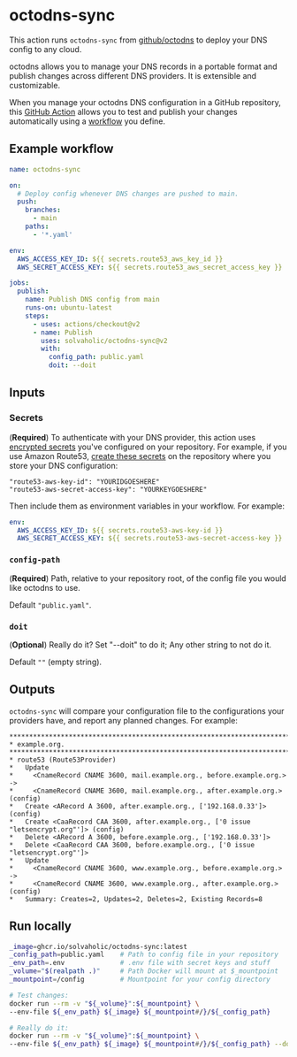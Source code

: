 # octodns-sync

This action runs `octodns-sync` from [github/octodns](https://github.com/github/octodns) to deploy your DNS config to any cloud.

octodns allows you to manage your DNS records in a portable format and publish changes across different DNS providers. It is extensible and customizable.

When you manage your octodns DNS configuration in a GitHub repository, this [GitHub Action](https://help.github.com/actions/getting-started-with-github-actions/about-github-actions) allows you to test and publish your changes automatically using a [workflow](https://help.github.com/actions/configuring-and-managing-workflows) you define.

## Example workflow

```yaml
name: octodns-sync

on:
  # Deploy config whenever DNS changes are pushed to main.
  push:
    branches:
      - main
    paths:
      - '*.yaml'

env:
  AWS_ACCESS_KEY_ID: ${{ secrets.route53_aws_key_id }}
  AWS_SECRET_ACCESS_KEY: ${{ secrets.route53_aws_secret_access_key }}

jobs:
  publish:
    name: Publish DNS config from main
    runs-on: ubuntu-latest
    steps:
      - uses: actions/checkout@v2
      - name: Publish
        uses: solvaholic/octodns-sync@v2
        with:
          config_path: public.yaml
          doit: --doit
```

## Inputs

### Secrets

(**Required**) To authenticate with your DNS provider, this action uses
[encrypted secrets](https://help.github.com/actions/configuring-and-managing-workflows/creating-and-storing-encrypted-secrets#about-encrypted-secrets)
you've configured on your repository. For example, if you use Amazon
Route53, [create these secrets](https://help.github.com/actions/configuring-and-managing-workflows/creating-and-storing-encrypted-secrets#creating-encrypted-secrets)
on the repository where you store your DNS configuration:

```text
"route53-aws-key-id": "YOURIDGOESHERE"
"route53-aws-secret-access-key": "YOURKEYGOESHERE"
```

Then include them as environment variables in your workflow. For example:

```yaml
env:
  AWS_ACCESS_KEY_ID: ${{ secrets.route53-aws-key-id }}
  AWS_SECRET_ACCESS_KEY: ${{ secrets.route53-aws-secret-access-key }}
```

### `config-path`

(**Required**) Path, relative to your repository root, of the config file you would like octodns to use.

Default `"public.yaml"`.

### `doit`

(**Optional**) Really do it? Set "--doit" to do it; Any other string to not do it.

Default `""` (empty string).

## Outputs

`octodns-sync` will compare your configuration file to the configurations your providers have, and report any planned changes. For example:

```text
********************************************************************************
* example.org.
********************************************************************************
* route53 (Route53Provider)
*   Update
*     <CnameRecord CNAME 3600, mail.example.org., before.example.org.> ->
*     <CnameRecord CNAME 3600, mail.example.org., after.example.org.> (config)
*   Create <ARecord A 3600, after.example.org., ['192.168.0.33']> (config)
*   Create <CaaRecord CAA 3600, after.example.org., ['0 issue "letsencrypt.org"']> (config)
*   Delete <ARecord A 3600, before.example.org., ['192.168.0.33']>
*   Delete <CaaRecord CAA 3600, before.example.org., ['0 issue "letsencrypt.org"']>
*   Update
*     <CnameRecord CNAME 3600, www.example.org., before.example.org.> ->
*     <CnameRecord CNAME 3600, www.example.org., after.example.org.> (config)
*   Summary: Creates=2, Updates=2, Deletes=2, Existing Records=8
```

## Run locally

```sh
_image=ghcr.io/solvaholic/octodns-sync:latest
_config_path=public.yaml    # Path to config file in your repository
_env_path=.env              # .env file with secret keys and stuff
_volume="$(realpath .)"     # Path Docker will mount at $_mountpoint
_mountpoint=/config         # Mountpoint for your config directory

# Test changes:
docker run --rm -v "${_volume}":${_mountpoint} \
--env-file ${_env_path} ${_image} ${_mountpoint#/}/${_config_path}

# Really do it:
docker run --rm -v "${_volume}":${_mountpoint} \
--env-file ${_env_path} ${_image} ${_mountpoint#/}/${_config_path} --doit
```
